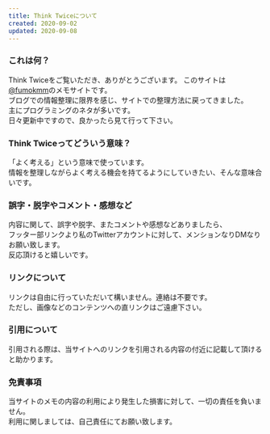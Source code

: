 ```yaml
---
title: Think Twiceについて
created: 2020-09-02
updated: 2020-09-08
---
```

### これは何？

Think Twiceをご覧いただき、ありがとうございます。
このサイトは<a href="https://twitter.com/fumokmm">@fumokmm</a>のメモサイトです。  
ブログでの情報整理に限界を感じ、サイトでの整理方法に戻ってきました。  
主にプログラミングのネタが多いです。  
日々更新中ですので、良かったら見て行って下さい。  

### Think Twiceってどういう意味？

「よく考える」という意味で使っています。  
情報を整理しながらよく考える機会を持てるようにしていきたい、そんな意味合いです。  

### 誤字・脱字やコメント・感想など

内容に関して、誤字や脱字、またコメントや感想などありましたら、  
フッター部リンクより私のTwitterアカウントに対して、メンションなりDMなりお願い致します。  
反応頂けると嬉しいです。  

### リンクについて

リンクは自由に行っていただいて構いません。連絡は不要です。  
ただし、画像などのコンテンツへの直リンクはご遠慮下さい。

### 引用について

引用される際は、当サイトへのリンクを引用される内容の付近に記載して頂けると助かります。

### 免責事項

当サイトのメモの内容の利用により発生した損害に対して、一切の責任を負いません。  
利用に関しましては、自己責任にてお願い致します。
